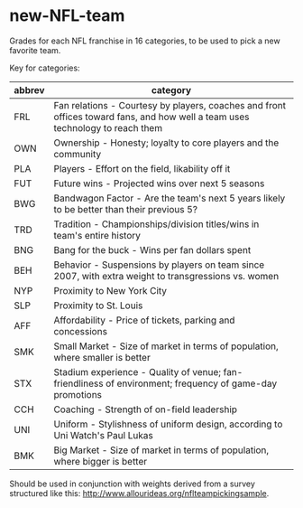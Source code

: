 # new-NFL-team
Grades for each NFL franchise in 16 categories, to be used to pick a new favorite team.

Key for categories:

| abbrev |                                                           category                                                            |
|--------|-------------------------------------------------------------------------------------------------------------------------------|
| FRL    | Fan relations - Courtesy by players, coaches and front offices toward fans, and how well a team uses technology to reach them |
| OWN    | Ownership - Honesty; loyalty to core players and the community                                                                |
| PLA    | Players - Effort on the field, likability off it                                                                              |
| FUT    | Future wins - Projected wins over next 5 seasons                                                                              |
| BWG    | Bandwagon Factor - Are the team's next 5 years likely to be better than their previous 5?                                     |
| TRD    | Tradition - Championships/division titles/wins in team's entire history                                                       |
| BNG    | Bang for the buck - Wins per fan dollars spent                                                                                |
| BEH    | Behavior - Suspensions by players on team since 2007, with extra weight to transgressions vs. women                           |
| NYP    | Proximity to New York City                                                                                                    |
| SLP    | Proximity to St. Louis                                                                                                        |
| AFF    | Affordability - Price of tickets, parking and concessions                                                                     |
| SMK    | Small Market - Size of market in terms of population, where smaller is better                                                 |
| STX    | Stadium experience - Quality of venue; fan-friendliness of environment; frequency of game-day promotions                      |
| CCH    | Coaching - Strength of on-field leadership                                                                                    |
| UNI    | Uniform - Stylishness of uniform design, according to Uni Watch's Paul Lukas                                                  |
| BMK    | Big Market - Size of market in terms of population, where bigger is better                                                    |



Should be used in conjunction with weights derived from a survey structured like this: http://www.allourideas.org/nflteampickingsample.
